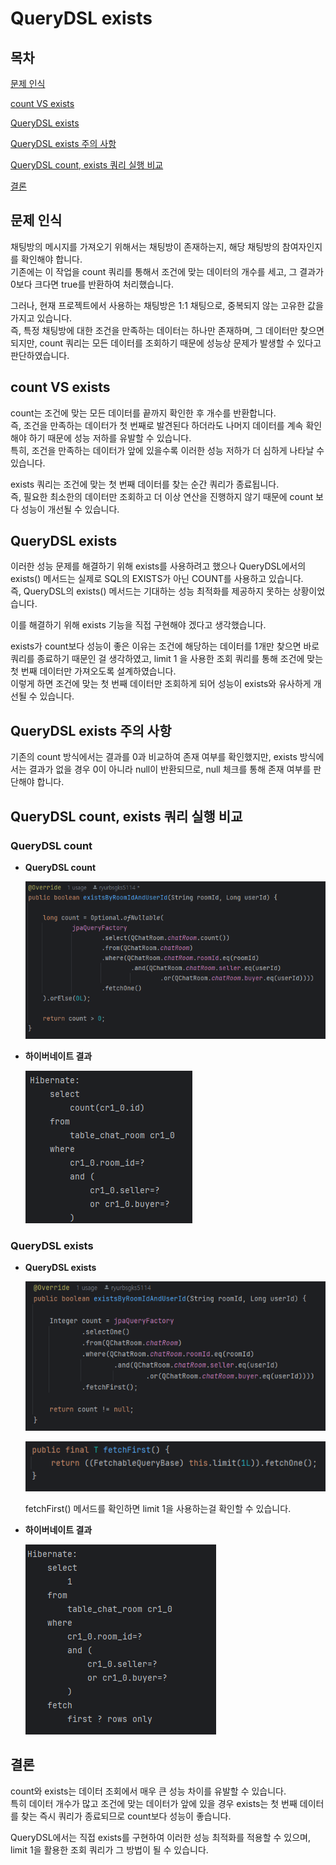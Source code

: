 # QueryDSL exists

## 목차

[문제 인식](#문제-인식)

[count VS exists](#count-vs-exists)

[QueryDSL exists](#querydsl-exists-1)

[QueryDSL exists 주의 사항](#querydsl-exists-주의-사항)

[QueryDSL count, exists 쿼리 실행 비교](#querydsl-count-exists-쿼리-실행-비교)

[결론](#결론)

## 문제 인식

채팅방의 메시지를 가져오기 위해서는 채팅방이 존재하는지, 해당 채팅방의 참여자인지를 확인해야 합니다.<br>
기존에는 이 작업을 count 쿼리를 통해서 조건에 맞는 데이터의 개수를 세고, 그 결과가 0보다 크다면 true를 반환하여 처리했습니다.

그러나, 현재 프로젝트에서 사용하는 채팅방은 1:1 채팅으로, 중복되지 않는 고유한 값을 가지고 있습니다.<br>
즉, 특정 채팅방에 대한 조건을 만족하는 데이터는 하나만 존재하며, 그 데이터만 찾으면 되지만, count 쿼리는 모든 데이터를 조회하기 때문에 성능상 문제가 발생할 수 있다고 판단하였습니다.

## count VS exists

count는 조건에 맞는 모든 데이터를 끝까지 확인한 후 개수를 반환합니다.<br>
즉, 조건을 만족하는 데이터가 첫 번째로 발견된다 하더라도 나머지 데이터를 계속 확인해야 하기 때문에 성능 저하를 유발할 수 있습니다.<br>
특히, 조건을 만족하는 데이터가 앞에 있을수록 이러한 성능 저하가 더 심하게 나타날 수 있습니다.

exists 쿼리는 조건에 맞는 첫 번째 데이터를 찾는 순간 쿼리가 종료됩니다.<br>
즉, 필요한 최소한의 데이터만 조회하고 더 이상 연산을 진행하지 않기 때문에 count 보다 성능이 개선될 수 있습니다.

## QueryDSL exists

이러한 성능 문제를 해결하기 위해 exists를 사용하려고 했으나 QueryDSL에서의 exists() 메서드는 실제로 SQL의 EXISTS가 아닌 COUNT를 사용하고 있습니다.<br>
즉, QueryDSL의 exists() 메서드는 기대하는 성능 최적화를 제공하지 못하는 상황이었습니다.

이를 해결하기 위해 exists 기능을 직접 구현해야 겠다고 생각했습니다.

exists가 count보다 성능이 좋은 이유는 조건에 해당하는 데이터를 1개만 찾으면 바로 쿼리를 종료하기 때문인 걸 생각하였고, limit 1 을 사용한 조회 쿼리를 통해 조건에 맞는 첫 번째 데이터만 가져오도록 설계하였습니다.<br>
이렇게 하면 조건에 맞는 첫 번째 데이터만 조회하게 되어 성능이 exists와 유사하게 개선될 수 있습니다.

## QueryDSL exists 주의 사항

기존의 count 방식에서는 결과를 0과 비교하여 존재 여부를 확인했지만, exists 방식에서는 결과가 없을 경우 0이 아니라 null이 반환되므로, null 체크를 통해 존재 여부를 판단해야 합니다.

## QueryDSL count, exists 쿼리 실행 비교

### QueryDSL count

- **QueryDSL count**

  ![querydslCount.PNG](../img/querydslCount.PNG)
    
- **하이버네이트 결과**

  ![querydslCountHibernate.PNG](../img/querydslCountHibernate.PNG)

### QueryDSL exists

- **QueryDSL exists**
    
  ![querydslExists.PNG](../img/querydslExists.PNG)
    
  ![querydslFetchFirst.PNG](../img/querydslFetchFirst.PNG)

  fetchFirst() 메서드를 확인하면 limit 1을 사용하는걸 확인할 수 있습니다.
    
- **하이버네이트 결과**

  ![querydslExistsHibernate.PNG](../img/querydslExistsHibernate.PNG)

## 결론

count와 exists는 데이터 조회에서 매우 큰 성능 차이를 유발할 수 있습니다.<br>
특히 데이터 개수가 많고 조건에 맞는 데이터가 앞에 있을 경우 exists는 첫 번째 데이터를 찾는 즉시 쿼리가 종료되므로 count보다 성능이 좋습니다.

QueryDSL에서는 직접 exists를 구현하여 이러한 성능 최적화를 적용할 수 있으며, limit 1을 활용한 조회 쿼리가 그 방법이 될 수 있습니다.